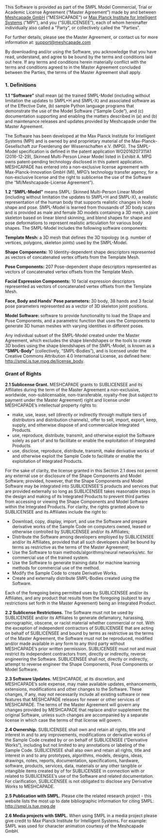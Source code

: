 This Software is provided as part of the SMPL Model Commercial, Trial or Academic License Agreement (“Master Agreement”) made by and between [Meshcapade GmbH](www.meshcapade.com) (“MESHCAPADE”) or [Max Planck Institute for Intelligent Systems](https://smpl.is.tue.mpg.de/modellicense) ("MPI"), and you (“SUBLICENSEE”), each of whom hereinafter individually also called a "Party", or collectively called the "Parties". 

For further details, please see the Master Agreement, or contact us for more information at: [support@meshcapade.com](support@meshcapade.com)

By downloading and/or using the Software, you acknowledge that you have read, understand, and agree to be bound by the terms and conditions laid out here. If any terms and conditions herein materially conflict with the terms and conditions agreed to in the Master Agreement concluded between the Parties, the terms of the Master Agreement shall apply.

### 1.  Definitions
**1.1 “Software”** shall mean (a) the trained SMPL-Model (including without limitation the updates to SMPL+H and SMPL-X) and associated software as of the Effective Date, (b) sample Python language programs that demonstrate the use of the Model Software (“Sample Code”), and (c) documentation supporting and enabling the matters described in (a) and (b) and maintenance releases and updates provided by Meshcapade under the Master Agreement.

The Software has been developed at the Max Planck Institute for Intelligent Systems (MPI) and is owned by and proprietary material of the Max-Planck-Gesellschaft zur Foerderung der Wissenschaften e.V. (MPG). The SMPL-Model specification is defined in the patent application WO2016207311A1 (2016-12-29), Skinned Multi-Person Linear Model listed in Exhibit A. MPG owns patent-pending technology disclosed in this patent application. MESHCAPADE has entered into a non-exclusive license agreement with Max-Planck-Innovation GmbH (MI), MPG’s technology transfer agency, for a non-exclusive license and the right to sublicense the use of the Software (the “MI/Meshcapade-License Agreement”).

**1.2 “SMPL-Model”** means SMPL: Skinned Multi-Person Linear Model (including without limitation the updates to SMPL+H and SMPL-X), a realistic representation of the human body that supports realistic changes in body shape and pose. SMPL-Model is learned from thousands of 3D body scans and is provided as male and female 3D models containing a 3D mesh, a joint skeleton based on linear blend skinning, and blend shapes for shape and pose deformations to represent realistic articulation for various body shapes. The SMPL-Model  includes the following software components:

**Template Mesh:** a 3D mesh that defines the 3D topology (e.g. number of vertices, polygons, skeleton joints) used by the SMPL-Model.

**Shape Components:** 10 Identity-dependent shape descriptors represented as vectors of concatenated vertex offsets from the Template Mesh.

**Pose Components:** 207 Pose-dependent shape descriptors represented as vectors of concatenated vertex offsets from the Template Mesh.

**Facial Expression Components:** 10 facial expression descriptors represented as vectors of concatenated vertex offsets from the Template Mesh.

**Face, Body and Hands' Pose parameters:** 30 body, 38 hands and 3 facial pose parameters represented as a vector of 3D skeleton joint positions.

**Model Software:** software to provide functionality to load the Shape and Pose Components, and a parametric function that uses the Components to generate 3D human meshes with varying identities in different poses.

Any individual subset of the SMPL-Model created under the Master Agreement, which excludes the shape blendshapes or the tools to create 3D bodies using the shape blendshapes of the SMPL-Model, is known as a **“SMPL-Body”** (collectively, “SMPL-Bodies”), and is licensed under the Creative Commons Attribution 4.0 International License, as defined here:
http://smpl.is.tue.mpg.de/license_body.

### Grant of Rights

**2.1 Sublicense Grant.** MESHCAPADE grants to SUBLICENSEE and its Affiliates during the term of the Master Agreement a non-exclusive, worldwide, non-sublicensable, non-transferable, royalty-free (but subject to payment under the Master Agreement) right and license under MESHCAPADE’s intellectual property rights to:

- make, use, lease, sell (directly or indirectly through multiple tiers of distributors and distribution channels), offer to sell, import, export, keep, supply, and otherwise dispose of and commercialize Integrated Products.
- use, reproduce, distribute, transmit, and otherwise exploit the Software solely as part of and to facilitate or enable the exploitation of Integrated Products.
- use, disclose, reproduce, distribute, transmit, make derivative works of and otherwise exploit the Sample Code to facilitate or enable the exploitation of Integrated Products.

For the sake of clarity, the license granted in this Section 2.1 does not permit any external use or disclosure of the Shape Components and Model Software; provided, however, that the Shape Components and Model Software may be integrated into SUBLICENSEE’S products and services that are provided externally so long as SUBLICENSEE takes reasonable steps in the design and making of its Integrated Products to prevent third parties from accessing or viewing the Shape Components and Model Software within the Integrated Products. For clarity, the rights granted above to SUBLICENSEE and its Affiliates include the right to:

- Download, copy, display, import, and use the Software and prepare derivative works of the Sample Code on computers owned, leased or otherwise controlled by SUBLICENSEE and/or its Affiliates;
- Distribute the Software among developers employed by SUBLICENSEE and/or its Affiliates, provided that all such developers shall be bound by terms as restrictive as the terms of the Master Agreement;
- Use the Software to train methods/algorithms/neural networks/etc. for commercial use of the trained system.
- Use the Software to generate training data for machine learning methods for commercial use of the method.
- Modify the Sample Code to create Derivative Works.
- Create and externally distribute SMPL-Bodies created using the Software.

Each of the foregoing being permitted uses by SUBLICENSEE and/or its Affiliates, and any product that results from the foregoing (subject to any restrictions set forth in the Master Agreement) being an Integrated Product.

**2.2 Sublicense Restrictions.** The Software must not be used by SUBLICENSEE and/or its Affiliates to generate defamatory, harassing, pornographic, obscene, or racist material whether commercial or not. With the exception of independent contractors of SUBLICENSEE that are acting on behalf of SUBLICENSEE and bound by terms as restrictive as the terms of the Master Agreement, the Software must not be reproduced, modified and/or made available in any form to any third party without MESHCAPADE’s prior written permission. SUBLICENSEE must not and must restrict its independent contractors from, directly or indirectly, reverse engineering the Software. SUBLICENSEE shall not, directly or indirectly, attempt to reverse engineer the Shape Components, Pose Components or Model Software.

**2.3 Software Updates.** MESHCAPADE, at its discretion, and MESHCAPADE’s sole expense, may make available updates, enhancements, extensions, modifications and other changes to the Software. These changes, if any, may not necessarily include all existing software or new features that MESHCAPADE releases for newer or other services of MESHCAPADE. The terms of the Master Agreement will govern any changes provided by MESHCAPADE that replace and/or supplement the original Software, unless such changes are accompanied by a separate license in which case the terms of that license will govern.

**2.4 Ownership.** SUBLICENSEE shall own and retain all rights, title and interest in and to any improvements, modifications or derivative works of the Sample Code created by or on behalf of SUBLICENSEE (“Derivative Works”), including but not limited to any annotations or labeling of the Sample Code. SUBLICENSEE shall also own and retain all rights, title and interest in and to any prototypes, algorithms, models, designs, ideas, drawings, notes, reports, documentation, specifications, hardware, software, products, services, data, materials or any other tangible or intangible items created by of for SUBLICENSEE in connection with or related to SUBLICENSEE’s use of the Software and related documentation.  For clarification, SUBLICENSEE is not obligated to disclose any Derivative Works to MESHCAPADE.

**2.5 Publication with SMPL.** Please cite the related research project - this website lists the most up to date bibliographic information for citing SMPL: http://smpl.is.tue.mpg.de

**2.6 Media projects with SMPL.** When using SMPL in a media project please give credit to Max Planck Institute for Intelligent Systems. For example: SMPL was used for character animation courtesy of the Meshcapade GmbH.
